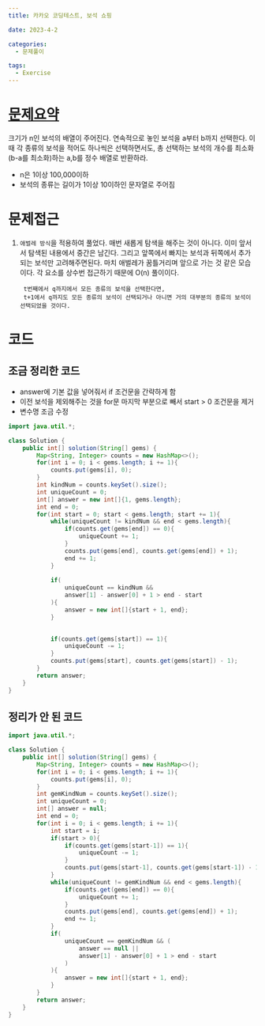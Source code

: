 ```yaml
---
title: 카카오 코딩테스트, 보석 쇼핑

date: 2023-4-2

categories:
  - 문제풀이

tags:
  - Exercise
---
```


# [문제요약](https://school.programmers.co.kr/learn/courses/30/lessons/67258)

크기가 n인 보석의 배열이 주어진다. 연속적으로 놓인 보석을 a부터 b까지 선택한다. 이 때 각 종류의 보석을 적어도 하나씩은 선택하면서도, 총 선택하는 보석의 개수를 최소화(b-a를 최소화)하는 a,b를 정수 배열로 반환하라.

- n은 1이상 100,000이하
- 보석의 종류는 길이가 1이상 10이하인 문자열로 주어짐


# 문제접근
1. `애벌레 방식`을 적용하여 풀었다. 매번 새롭게 탐색을 해주는 것이 아니다. 이미 앞서서 탐색된 내용에서 중간은 남긴다. 그리고 앞쪽에서 빠지는 보석과 뒤쪽에서 추가되는 보석만 고려해주면된다. 마치 애벌레가 꿈틀거리며 앞으로 가는 것 같은 모습이다. 각 요소를 상수번 접근하기 때문에 O(n) 풀이이다. 

        t번째에서 q까지에서 모든 종류의 보석을 선택한다면, 
        t+1에서 q까지도 모든 종류의 보석이 선택되거나 아니면 거의 대부분의 종류의 보석이 선택되었을 것이다. 


# 코드

## 조금 정리한 코드

- answer에 기본 값을 넣어줘서 if 조건문을 간략하게 함
- 이전 보석을 제외해주는 것을 for문 마지막 부분으로 빼서 start > 0 조건문을 제거
- 변수명 조금 수정

```java
import java.util.*;

class Solution {
    public int[] solution(String[] gems) {
        Map<String, Integer> counts = new HashMap<>();
        for(int i = 0; i < gems.length; i += 1){
            counts.put(gems[i], 0);
        }
        int kindNum = counts.keySet().size();
        int uniqueCount = 0;
        int[] answer = new int[]{1, gems.length};
        int end = 0;
        for(int start = 0; start < gems.length; start += 1){
            while(uniqueCount != kindNum && end < gems.length){
                if(counts.get(gems[end]) == 0){
                    uniqueCount += 1;
                }
                counts.put(gems[end], counts.get(gems[end]) + 1);
                end += 1;
            }
            
            if(
                uniqueCount == kindNum && 
                answer[1] - answer[0] + 1 > end - start 
            ){
                answer = new int[]{start + 1, end};
            }
            

            if(counts.get(gems[start]) == 1){
                uniqueCount -= 1;
            }
            counts.put(gems[start], counts.get(gems[start]) - 1);
        }
        return answer;
    }
}
```

## 정리가 안 된 코드

```java
import java.util.*;

class Solution {
    public int[] solution(String[] gems) {
        Map<String, Integer> counts = new HashMap<>();
        for(int i = 0; i < gems.length; i += 1){
            counts.put(gems[i], 0);
        }
        int gemKindNum = counts.keySet().size();
        int uniqueCount = 0;
        int[] answer = null;
        int end = 0;
        for(int i = 0; i < gems.length; i += 1){
            int start = i;
            if(start > 0){
                if(counts.get(gems[start-1]) == 1){
                    uniqueCount -= 1;
                }
                counts.put(gems[start-1], counts.get(gems[start-1]) - 1);
            }
            while(uniqueCount != gemKindNum && end < gems.length){
                if(counts.get(gems[end]) == 0){
                    uniqueCount += 1;
                }
                counts.put(gems[end], counts.get(gems[end]) + 1);
                end += 1;
            }
            if(
                uniqueCount == gemKindNum && (
                    answer == null ||
                    answer[1] - answer[0] + 1 > end - start
                )
            ){
                answer = new int[]{start + 1, end};
            }
        }
        return answer;
    }
}
```